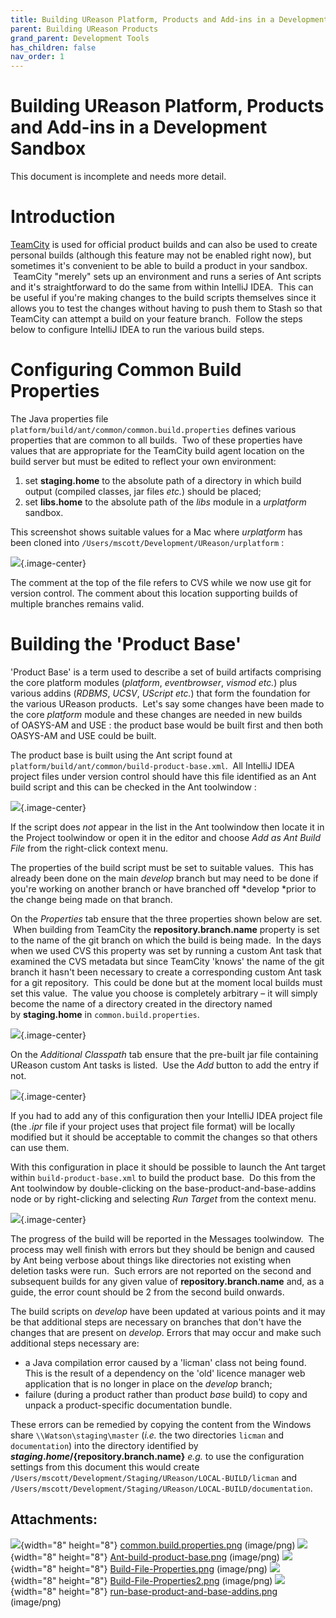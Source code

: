 ```yaml
---
title: Building UReason Platform, Products and Add-ins in a Development Sandbox
parent: Building UReason Products
grand_parent: Development Tools
has_children: false
nav_order: 1
---
```


# Building UReason Platform, Products and Add-ins in a Development Sandbox

This document is incomplete and needs more detail.

# Introduction

[TeamCity](Hosted-Services_2981901.html#HostedServices-TeamCity) is used for official product builds and can also be used to create personal builds (although this feature may not be enabled right now), but sometimes it's convenient to be able to build a product in your sandbox.  TeamCity "merely" sets up an environment and runs a series of Ant scripts and it's straightforward to do the same from within IntelliJ IDEA.  This can be useful if you're making changes to the build scripts themselves since it allows you to test the changes without having to push them to Stash so that TeamCity can attempt a build on your feature branch.  Follow the steps below to configure IntelliJ IDEA to run the various build steps.

# Configuring Common Build Properties

The Java properties file `platform/build/ant/common/common.build.properties` defines various properties that are common to all builds.  Two of these properties have values that are appropriate for the TeamCity build agent location on the build server but must be edited to reflect your own environment:

1.  set **staging.home** to the absolute path of a directory in which build output (compiled classes, jar files *etc.*) should be placed;
2.  set **libs.home** to the absolute path of the *libs* module in a *urplatform* sandbox.

This screenshot shows suitable values for a Mac where *urplatform* has been cloned into `/Users/mscott/Development/UReason/urplatform` :

![](/assets/attachments/4359173/4689075.png?effects=drop-shadow){.image-center}

The comment at the top of the file refers to CVS while we now use git for version control. The comment about this location supporting builds of multiple branches remains valid.

# Building the 'Product Base'

'Product Base' is a term used to describe a set of build artifacts comprising the core platform modules (*platform*, *eventbrowser*, *vismod* *etc.*) plus various addins (*RDBMS*, *UCSV*, *UScript etc.*) that form the foundation for the various UReason products.  Let's say some changes have been made to the core *platform* module and these changes are needed in new builds of OASYS-AM and USE : the product base would be built first and then both OASYS-AM and USE could be built.

The product base is built using the Ant script found at `platform/build/ant/common/build-product-base.xml`.  All IntelliJ IDEA project files under version control should have this file identified as an Ant build script and this can be checked in the Ant toolwindow :

![](/assets/attachments/4359173/4689076.png?effects=drop-shadow){.image-center}

If the script does *not* appear in the list in the Ant toolwindow then locate it in the Project toolwindow or open it in the editor and choose *Add as Ant Build File* from the right-click context menu.

The properties of the build script must be set to suitable values.  This has already been done on the main *develop* branch but may need to be done if you're working on another branch or have branched off *develop *prior to the change being made on that branch.

On the *Properties* tab ensure that the three properties shown below are set.  When building from TeamCity the **repository.branch.name** property is set to the name of the git branch on which the build is being made.  In the days when we used CVS this property was set by running a custom Ant task that examined the CVS metadata but since TeamCity 'knows' the name of the git branch it hasn't been necessary to create a corresponding custom Ant task for a git repository.  This could be done but at the moment local builds must set this value.  The value you choose is completely arbitrary – it will simply become the name of a directory created in the directory named by **staging.home** in `common.build.properties`.

![](/assets/attachments/4359173/4689100.png?effects=drop-shadow){.image-center}

On the *Additional Classpath* tab ensure that the pre-built jar file containing UReason custom Ant tasks is listed.  Use the *Add* button to add the entry if not.

![](/assets/attachments/4359173/4689101.png?effects=drop-shadow){.image-center}

If you had to add any of this configuration then your IntelliJ IDEA project file (the *.ipr* file if your project uses that project file format) will be locally modified but it should be acceptable to commit the changes so that others can use them.

With this configuration in place it should be possible to launch the Ant target within `build-product-base.xml` to build the product base.  Do this from the Ant toolwindow by double-clicking on the base-product-and-base-addins node or by right-clicking and selecting *Run Target* from the context menu.

![](/assets/attachments/4359173/4689102.png?effects=drop-shadow){.image-center}

The progress of the build will be reported in the Messages toolwindow.  The process may well finish with errors but they should be benign and caused by Ant being verbose about things like directories not existing when deletion tasks were run.  Such errors are not reported on the second and subsequent builds for any given value of **repository.branch.name** and, as a guide, the error count should be 2 from the second build onwards.

The build scripts on *develop* have been updated at various points and it may be that additional steps are necessary on branches that don't have the changes that are present on *develop*. Errors that may occur and make such additional steps necessary are:

-   a Java compilation error caused by a 'licman' class not being found. This is the result of a dependency on the 'old' licence manager web application that is no longer in place on the *develop* branch;
-   failure (during a product rather than product *base* build) to copy and unpack a product-specific documentation bundle.

These errors can be remedied by copying the content from the Windows share `\\Watson\staging\master` (*i.e.* the two directories `licman` and `documentation`) into the directory identified by **${staging.home}/${repository.branch.name}** *e.g.* to use the configuration settings from this document this would create `/Users/mscott/Development/Staging/UReason/LOCAL-BUILD/licman` and `/Users/mscott/Development/Staging/UReason/LOCAL-BUILD/documentation`.

## Attachments:

![](assets/images/icons/bullet_blue.gif){width="8" height="8"} [common.build.properties.png](/assets/attachments/4359173/4689075.png) (image/png)
![](assets/images/icons/bullet_blue.gif){width="8" height="8"} [Ant-build-product-base.png](/assets/attachments/4359173/4689076.png) (image/png)
![](assets/images/icons/bullet_blue.gif){width="8" height="8"} [Build-File-Properties.png](/assets/attachments/4359173/4689100.png) (image/png)
![](assets/images/icons/bullet_blue.gif){width="8" height="8"} [Build-File-Properties2.png](/assets/attachments/4359173/4689101.png) (image/png)
![](assets/images/icons/bullet_blue.gif){width="8" height="8"} [run-base-product-and-base-addins.png](/assets/attachments/4359173/4689102.png) (image/png)

